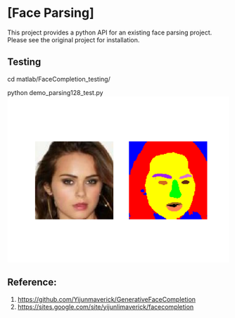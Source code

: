 # [Face Parsing]

This project provides a python API for an existing face parsing project. Please see the original project for installation. 

## Testing

cd matlab/FaceCompletion_testing/

python demo_parsing128_test.py
![alt text](https://github.com/cunjian/face_segmentation/blob/master/matlab/FaceCompletion_testing/example_result.png "Logo Title Text 1")


## Reference:

1. https://github.com/Yijunmaverick/GenerativeFaceCompletion
2. https://sites.google.com/site/yijunlimaverick/facecompletion

